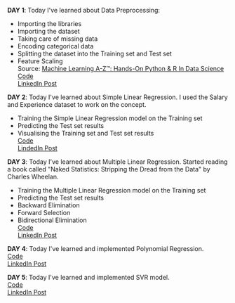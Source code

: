 
**DAY 1**: 
Today I've learned about Data Preprocessing:
* Importing the libraries
* Importing the dataset
* Taking care of missing data
* Encoding categorical data
* Splitting the dataset into the Training set and Test set
* Feature Scaling\
Source: [Machine Learning A-Z™: Hands-On Python & R In Data Science](https://www.udemy.com/course/machinelearning/)\
[Code](https://colab.research.google.com/drive/1qSchD6OhY0AaqH_LHpk6tifsQMsokEsg?usp=sharing)\
[LinkedIn Post](https://www.linkedin.com/posts/naveen-malla_100daysofmlcode-machinelearning-datascience-activity-6702256267097968641-rxEO)

**DAY 2**:
Today I've learned about Simple Linear Regression. I used the Salary and Experience dataset to work on the concept.
* Training the Simple Linear Regression model on the Training set
* Predicting the Test set results
* Visualising the Training set and Test set results\
[Code](https://colab.research.google.com/drive/1rXXJO-mQ5LAslTiIxkvFYDSybuB8BEnI?usp=sharing)\
[LindedIn Post](https://www.linkedin.com/posts/naveen-malla_google-colaboratory-activity-6702620874555633664-Vy72)

**DAY 3**:
Today I've learned about Multiple Linear Regression. Started reading a book called "Naked Statistics: Stripping the Dread from the Data" by Charles Wheelan.
* Training the Multiple Linear Regression model on the Training set
* Predicting the Test set results
* Backward Elimination
* Forward Selection
* Bidirectional Elimination\
[Code](https://colab.research.google.com/drive/1rkQpg4QM10wMgXXSzElkrKuY3vyxuOBK?usp=sharing)\
[LinkedIn Post](https://www.linkedin.com/posts/naveen-malla_100daysofmlcode-machinelearning-datascience-activity-6702964440360480768-iKxO)

**DAY 4**:
Today I've learned and implemented Polynomial Regression.\
[Code](https://colab.research.google.com/drive/1OaFCjfd44nhhk7Ht1I4bYwkq65AuRGu0?usp=sharing)\
[LinkedIn Post](https://www.linkedin.com/posts/naveen-malla_google-colaboratory-activity-6703330580492382208-0bAF)

**DAY 5**:
Today I've learned and implemented SVR model.\
[Code](https://colab.research.google.com/drive/12g_s1rm_clpv7xxOt2EBPUC7oYqjaBCQ?usp=sharing)\
[LinkedIn Post](https://www.linkedin.com/posts/naveen-malla_google-colaboratory-activity-6703672520643624960-OCH5)
